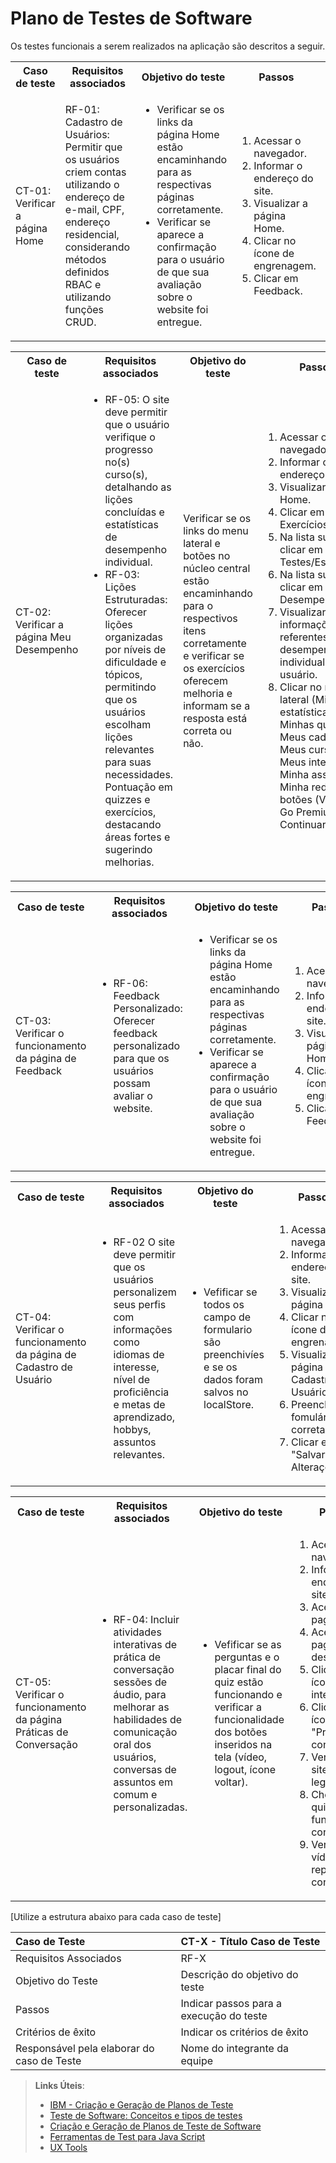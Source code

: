 # Plano de Testes de Software


Os testes funcionais a serem realizados na aplicação são descritos a seguir. 
<table>
  <tr>
  <th>Caso de teste</th>
  <th>Requisitos associados</th>
  <th>Objetivo do teste</th>
  <th>Passos</th>
  <th>Critérios de êxito</th>
  <th>Responsável</th>
 </tr>
 <tr>
   <td>CT-01: Verificar a página Home</td>
  <td>
 </ul>
  RF-01: Cadastro de Usuários: Permitir que os usuários criem contas utilizando o endereço de e-mail, CPF, endereço residencial, considerando métodos definidos RBAC e utilizando funções CRUD.
  </td>
  <td><ul><li>Verificar se os links da página Home estão encaminhando para as respectivas páginas corretamente.</li>
  <li>Verificar se aparece a confirmação para o usuário de que sua avaliação sobre o website foi entregue.</li>
  
  </ul></td>
  
  <td>
   <ol>
    <li>Acessar o navegador.</li>
    <li>Informar o endereço do site.</li>
    <li>Visualizar a página Home.</li>
    <li>Clicar no ícone de engrenagem.</li>
    <li>Clicar em Feedback.</li>
   </ol>
   </td>
  <td>Todos os links da página Home devem encaminhar os usuários para as páginas descritas.</td>
  <td>João Victor Diniz Piazza</td>
 </tr>
</table>

<table>
 <tr>
  <th>Caso de teste</th>
  <th>Requisitos associados</th>
  <th>Objetivo do teste</th>
  <th>Passos</th>
  <th>Critérios de êxito</th>
  <th>Responsável</th>
 </tr>
 <tr>
  <td>CT-02: Verificar a página Meu Desempenho</td>
  <td>
   <ul>
    <li>RF-05:	O site deve permitir que o usuário verifique o progresso no(s) curso(s), detalhando as lições concluídas e estatísticas de desempenho individual.</li>
        <li>RF-03:	Lições Estruturadas: Oferecer lições organizadas por níveis de dificuldade e tópicos, permitindo que os usuários escolham lições relevantes para suas necessidades. Pontuação em quizzes e exercícios, destacando áreas fortes e sugerindo melhorias.</li>
   </ul>
  </td>
  <td>Verificar se os links do menu lateral e botões no núcleo central estão encaminhando para o respectivos itens corretamente e verificar se os exercícios oferecem melhoria e informam se a resposta está correta ou não.</td>
  <td>
   <ol>
    <li>Acessar o navegador.</li>
    <li>Informar o endereço do site.</li>
    <li>Visualizar a página Home.</li>
    <li>Clicar em Exercícios.</li>
    <li>Na lista suspensa clicar em Testes/Estatísticas.</li>
    <li>Na lista suspensa clicar em Meu Desempenho.</li>
    <li>Visualizar as informações referentes desempenho individual do usuário.</li>
    <li>Clicar no menu lateral (Minhas estatísticas, Minhas questões, Meus cadernos, Meus cursos, Meus interesses, Minha assinatura, Minha rede) e nos botões (Ver curso, Go Premium e Continuar).</li>  
   </ol>
   </td>
  <td>Todos os links da página Meu Desempenho devem encaminhar os usuários para os elementos descritos. Os testes devem mostrar a pontuação ao usuário e se as respostas estão corretas.</td>
  <td>Emília Raphael dos Santos</td>
 </tr>
</table>
<table>
 <tr>
  <th>Caso de teste</th>
  <th>Requisitos associados</th>
  <th>Objetivo do teste</th>
  <th>Passos</th>
  <th>Critérios de êxito</th>
  <th>Responsável</th>
 </tr>
 <tr>
  <td>CT-03: Verificar o funcionamento da página de Feedback</td>
  <td>
   <ul>
    <li>RF-06:	Feedback Personalizado: Oferecer feedback personalizado para que os usuários possam avaliar o website.</li>
   
   </ul>
  </td>
  <td><ul><li>Verificar se os links da página Home estão encaminhando para as respectivas páginas corretamente.</li>
  <li>Verificar se aparece a confirmação para o usuário de que sua avaliação sobre o website foi entregue.</li>
  
  </ul></td>
  
  <td>
   <ol>
    <li>Acessar o navegador.</li>
    <li>Informar o endereço do site.</li>
    <li>Visualizar a página Home.</li>
    <li>Clicar no ícone de engrenagem.</li>
    <li>Clicar em Feedback.</li>
   </ol>
   </td>
  <td>Todos os links da página Home devem encaminhar os usuários para as páginas descritas.</td>
  <td>Vitor de Paula Andrade</td>
 </tr>
</table>

<table>
 <tr>
  <th>Caso de teste</th>
  <th>Requisitos associados</th>
  <th>Objetivo do teste</th>
  <th>Passos</th>
  <th>Critérios de êxito</th>
  <th>Responsável</th>
 </tr>
 <tr>
  <td>CT-04: Verificar o funcionamento da página de Cadastro de Usuário </td>
  <td>
   <ul>
    <li>RF-02 O site deve permitir que os usuários personalizem seus perfis com informações como idiomas de interesse, nível de proficiência e metas de aprendizado, hobbys, assuntos relevantes.</li>
   </ul>
  </td>
  <td>
   <ul>
    <li> Vefificar se todos os campo de formulario são preenchivíes e se os dados foram salvos no localStore.</li>  
   </ul>
  </td>
  
  <td>
   <ol>
    <li>Acessar o navegador.</li>
    <li>Informar o endereço do site.</li>
    <li>Visualizar a página Home.</li>
    <li>Clicar no ícone de engrenagem.</li>
    <li>Visualizar a página Cadastro de Usuário.</li>
    <li>Preencher o fomulário corretamente.</li>
    <li>Clicar em "Salvar Alterações"</li>
   </ol>
   </td>
  <td>As informações registradas pelo usuário no momento que preencher os fonmulários devem estar disponibilizadas na página de Cadastro de Usuário para alguma alteração futura .</td>
  <td>João Victor Diniz Piazza</td>
 </tr>
</table>

<table>
 <tr>
  <th>Caso de teste</th>
  <th>Requisitos associados</th>
  <th>Objetivo do teste</th>
  <th>Passos</th>
  <th>Critérios de êxito</th>
  <th>Responsável</th>
 </tr>
 <tr>
  <td>CT-05: Verificar o funcionamento da página Práticas de Conversação </td>
  <td>
   <ul>
    <li>RF-04: Incluir atividades interativas de prática de conversação sessões de áudio, para melhorar as habilidades de comunicação oral dos usuários, conversas de assuntos em comum e personalizadas.</li>
   </ul>
  </td>
  <td>
   <ul>
    <li> Vefificar se as perguntas e o placar final do quiz estão funcionando e verificar a funcionalidade dos botões inseridos na tela (vídeo, logout, ícone voltar).</li>  
   </ul>
  </td>
  
  <td>
   <ol>
    <li>Acessar o navegador.</li>
    <li>Informar o endereço do site.</li>
    <li>Acessar a pagina home.</li>
    <li>Acessar a pagina Meu desempenho.</li>
    <li>Clicar no ícone meus interesses.</li>
    <li>Clicar no ícone "Práticas de conversação".</li>
    <li>Verificar se o site esta legível.</li>
    <li>Checar se o quiz esta funcionando corretamente.</li>
    <li>Verificar se o vídeo esta reproduzindo corretamente.</li>
   </ol>
   </td>
  <td>O usuário deve conseguir obter suas informações com facilidade, responder o quiz e conseguir verificar seu resultado no final.</td>
  <td>Ariel Ortega acerbi</td>
 </tr>
</table>

[Utilize a estrutura abaixo para cada caso de teste]

|Caso de Teste    | CT-X - Título Caso de Teste |
|:---|:---|
| Requisitos Associados | RF-X |
| Objetivo do Teste | Descrição do objetivo do teste |
| Passos | Indicar passos para a execução do teste |
| Critérios de êxito | Indicar os critérios de êxito  |
| Responsável pela elaborar do caso de Teste | Nome do integrante da equipe |
 
> **Links Úteis**:
> - [IBM - Criação e Geração de Planos de Teste](https://www.ibm.com/developerworks/br/local/rational/criacao_geracao_planos_testes_software/index.html)
> -  [Teste de Software: Conceitos e tipos de testes](https://blog.onedaytesting.com.br/teste-de-software/)
> - [Criação e Geração de Planos de Teste de Software](https://www.ibm.com/developerworks/br/local/rational/criacao_geracao_planos_testes_software/index.html)
> - [Ferramentas de Test para Java Script](https://geekflare.com/javascript-unit-testing/)
> - [UX Tools](https://uxdesign.cc/ux-user-research-and-user-testing-tools-2d339d379dc7)
